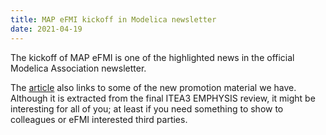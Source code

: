 ```yaml
---
title: MAP eFMI kickoff in Modelica newsletter
date: 2021-04-19
---
```


The kickoff of MAP eFMI is one of the highlighted news in the official Modelica Association newsletter.

The [article](https://newsletter.modelica.org/2021-01/index.html#map-efmi-kickoff) also links to some of the new promotion material we have. Although it is extracted from the final ITEA3 EMPHYSIS review, it might be interesting for all of you; at least if you need something to show to colleagues or eFMI interested third parties.